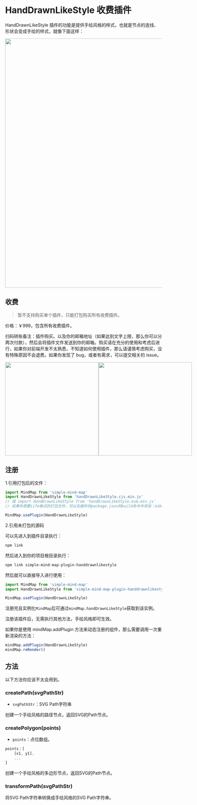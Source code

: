# HandDrawnLikeStyle 收费插件

HandDrawnLikeStyle 插件的功能是提供手绘风格的样式，也就是节点的连线、形状会变成手绘的样式，就像下面这样：

<img src="../assets/img/手绘风格.png" style="width: 800px" />

## 收费

> 暂不支持购买单个插件，只能打包购买所有收费插件。

价格：￥999，包含所有收费插件。

扫码转账备注：插件购买。以及你的邮箱地址（如果达到文字上限，那么你可以分两次付款），然后会将插件文件发送到你的邮箱。购买请在充分的使用和考虑后进行，如果你对前端开发不太熟悉，不知道如何使用插件，那么请谨慎考虑购买，没有特殊原因不会退费。如果你发现了 bug，或者有需求，可以提交相关的 issue。

<p style="display:flex;align-items: flex-end;">

<img src="../assets/img/alipay.jpg" style="width: 300px" />
<img src="../assets/img/wechat.jpg" style="width: 300px" />

</p>

## 注册

1.引用打包后的文件：

```js
import MindMap from 'simple-mind-map'
import HandDrawnLikeStyle from 'handDrawnLikeStyle.cjs.min.js'
// 或 import HandDrawnLikeStyle from 'handDrawnLikeStyle.esm.min.js'
// 如果你想要iife格式的打包文件，可以在插件的package.json的build命令中添加：esbuild ./index.js --bundle --minify --external:buffer --format=iife --outfile=./dist/xxx.iife.min.js --global-name=xxx，然后再执行一次npm run build即可生成

MindMap.usePlugin(HandDrawnLikeStyle)
```

2.引用未打包的源码

可以先进入到插件目录执行：

```bash
npm link
```

然后进入到你的项目根目录执行：

```bash
npm link simple-mind-map-plugin-handdrawnlikestyle
```

然后就可以直接导入进行使用：

```js
import MindMap from 'simple-mind-map'
import HandDrawnLikeStyle from 'simple-mind-map-plugin-handdrawnlikestyle'

MindMap.usePlugin(HandDrawnLikeStyle)
```

注册完且实例化`MindMap`后可通过`mindMap.handDrawnLikeStyle`获取到该实例。

注册该插件后，无需执行其他方法，手绘风格即可生效。

如果你是使用 mindMap.addPlugin 方法来动态注册的组件，那么需要调用一次重新渲染的方法：

```js
mindMap.addPlugin(HandDrawnLikeStyle)
mindMap.reRender()
```

## 方法

以下方法你应该不太会用到。

### createPath(svgPathStr)

- `svgPathStr`：SVG Path字符串

创建一个手绘风格的路径节点，返回SVG的Path节点。

### createPolygon(points)

- `points`：点位数组。

```js
points：[
    [x1, y1],
    ...
]
```

创建一个手绘风格的多边形节点，返回SVG的Path节点。

### transformPath(svgPathStr)

将SVG Path字符串转换成手绘风格的SVG Path字符串。